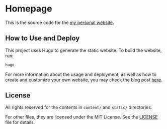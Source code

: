 # Homepage

This is the source code for the [my personal website][lau-yeeyu-org].

[lau-yeeyu-org]: https://lau.yeeyu.org

## How to Use and Deploy

This project uses Hugo to generate the static website. To build the website,
run:

```sh
hugo
```

For more information about the usage and deployment, as well as how to create
and customize your own website, you may check the blog post
[here][set-up-website-with-hugo-and-vercel].

[set-up-website-with-hugo-and-vercel]: https://lau.yeeyu.org/blog/set-up-my-personal-site-with-hugo-and-vercel/

## License

All rights reserved for the contents in `content/` and `static/` directories.

For other files, they are licensed under the MIT License. See the
[LICENSE](LICENSE) file for details.
